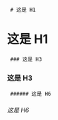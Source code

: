 <code> # 这是 H1 </code>    
# 这是 H1 

<code> ### 这是 H3 </code>    
### 这是 H3

<code> ###### 这是 H6 </code>    
###### 这是 H6
